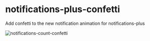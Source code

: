# notifications-plus-confetti

Add confetti to the new notification animation for notifications-plus

![notifications-count-confetti](https://user-images.githubusercontent.com/97994/29238417-b5a43324-7efa-11e7-83b6-0ecf646f6766.gif)
